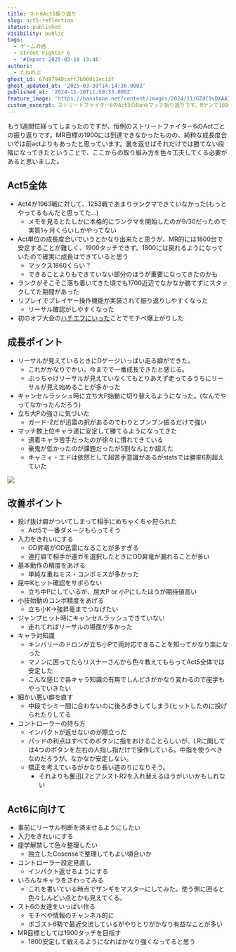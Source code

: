 ```yaml
---
title: スト6Act5振り返り
slug: act5-reflection
status: published
visibility: public
tags:
  - ゲームの話
  - Street Fighter 6
  - '#Import 2025-03-18 13:46'
authors:
  - たねのぶ
ghost_id: 67d97940caff7b00011ec13f
ghost_updated_at: '2025-03-30T14:14:38.000Z'
published_at: '2024-11-10T11:59:33.000Z'
feature_image: 'https://hanatane.net/content/images/2024/11/GZdC9vDXAAILSyf-1.jpeg'
custom_excerpt: ストリートファイター6のAct5のRankマッチ振り返りです。Mケンで1800ステイ、色々課題がみえました。
---
```

もう1週間位経ってしまったのですが、恒例のストリートファイター6のActごとの振り返りです。MR目標の1900には到達できなかったものの、純粋な成長度合いでは前actよりもあったと思っています。裏を返せばそれだけでは勝てない段階になってきたということで、ここからの取り組み方を色々工夫してくる必要があると思いました。

## Act5全体

-   Act4が1963戦に対して、1253戦であまりランクマできていなかった(もっとやってるもんだと思ってた…)
    -   メモを見るとたしかに本格的にランクマを開始したのが9/30だったので実質1ヶ月くらいしかやってない
-   Act単位の成長度合いでいうとかなり出来たと思うが、MR的には1800台で安定することが難しく、1900タッチできず。1800には戻れるようになっていたので確実に成長はできていると思う
    -   マックス1860くらい？
    -   できることよりもできていない部分のほうが重要になってきたのかも
-   ランクがそこそこ落ち着いてきた頃でも1700近辺でなかなか勝てずにスタックしてた期間があった
-   リプレイでプレイヤー操作機能が実装されて振り返りしやすくなった
    -   リーサル確認がしやすくなった
-   初のオフ大会の[ハチエフにいった](https://hanatane.net/8f2024/)ことでモチベ爆上がりした

## 成長ポイント

-   リーサルが見えているときにDゲージいっぱい走る癖ができた。
    -   これがかなりでかい。今までで一番成長できたと感じる。
    -   ぶっちゃけリーサルが見えていなくてもとりあえず走ってるうちにリーサルが見え始めることが多かった
-   キャンセルラッシュ時に立ち大P始動に切り替えるようになった。(なんでやってなかったんだろう)
-   立ち大Pの強さに気づいた
    -   ガード-2だが迅雷の択があるのでわりとブンブン振るだけで強い
-   マッチ数上位キャラ達に安定して勝てるようになってきた
    -   道着キャラ苦手だったのが徐々に慣れてきている
    -   豪鬼が低かったのが課題だったが5割なんとか超えた
    -   キャミィ・エドは依然として超苦手意識があるがstatsでは勝率6割超えていた

![](https://hanatane.net/content/images/2024/11/image.png)

## 改善ポイント

-   投げ抜け癖がついてしまって相手にめちゃくちゃ狩られた
    -   Act5で一番ダメージもらってそう
-   入力をきれいにする
    -   OD昇竜がOD迅雷になることが多すぎる
    -   連打癖で相手が連ガを選択したときにOD昇竜が漏れることが多い
-   基本動作の精度をあげる
    -   単純な重ねミス・コンボミスが多かった
-   屈中Kヒット確認をサボらない
    -   立ち中Pにしているが、屈大P or 小Pにしたほうが期待値高い
-   小技始動のコンボ精度をあげる
    -   立ち小K→強昇竜までつなげたい
-   ジャンプヒット時にキャンセルラッシュできていない
    -   走れてればリーサルの場面が多かった
-   キャラ対知識
    -   キンバリーのドロンが立ち小Pで両対応できることを知ってかなり楽になった
    -   マノンに困ってたらリスナーさんから色々教えてもらってAct5全体では安定した
    -   こんな感じで各キャラ知識の有無でしんどさがかなり変わるので座学もやっていきたい
-   細かい悪い癖を直す
    -   中段でシミー間に合わないのに後ろ歩きしてしまう(ヒットしたのに投げられたりしてる
-   コントローラーの持ち方
    -   インパクトが返せないのが際立った
    -   パッドの利点はすべてのボタンに指をおけることらしいが、LRに関しては4つのボタンを左右の人指し指だけで操作している。中指を使うべきなのだろうが、なかなか安定しない。
    -   矯正を考えているがかなり長い道のりになりそう。
        -   それよりも奮迅L2とアシストR2を入れ替えるほうがいいかもしれない

## Act6に向けて

-   事前にリーサル判断を済ませるようにしたい
-   入力をきれいにする
-   座学解禁して色々整理したい
    -   独立したCosenseで整理してもよい頃合いか
-   コントローラー設定見直し
    -   インパクト返せるようにする
-   いろんなキャラをさわってみる
    -   これを書いている時点でザンギをマスターにしてみた。使う側に回ると色々しんどい点とかも見えてくる。
-   スト6の友達をいっぱい作る
    -   モチベや情報のチャンネル的に
    -   ポゴスト6勢で最近交流しているがやりとりがかなり有益なことが多い
-   MR目標としては1900タッチを目指す
    -   1800安定して戦えるようになればかなり強くなってると思う
